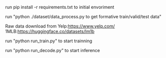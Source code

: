 run pip install -r requirements.txt to initial envoriment

run "python ./dataset/data_process.py to get formative train/valid/test data"

Raw data download from
Yelp:https://www.yelp.com/
1MLB:https://huggingface.co/datasets/lm1b

run "python run_train.py" to start trainning

run "python run_decode.py" to start inference
